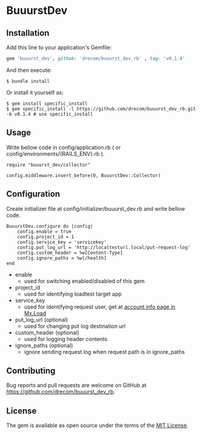 # BuuurstDev

## Installation

Add this line to your application's Gemfile:

```ruby
gem 'buuurst_dev', github: 'drecom/buuurst_dev_rb' , tag: 'v0.1.4'
```

And then execute:

    $ bundle install

Or install it yourself as:

    $ gem install specific_install
    $ gem specific_install -l https://github.com/drecom/buuurst_dev_rb.git -b v0.1.4 # use specific_install

## Usage
Write bellow code in config/application.rb ( or config/environments/{RAILS_ENV}.rb ).

    require "buuurst_dev/collector"

    config.middleware.insert_before(0, BuuurstDev::Collector)
## Configuration
Create initializer file at config/initializer/buuurst_dev.rb and write bellow code.

    BuuurstDev.configure do |config|
        config.enable = true
        config.project_id = 1
        config.service_key = 'servicekey'
        config.put_log_url = 'http://localtesturl.local/put-request-log'
        config.custom_header = %w[Content-Type]
        config.ignore_paths = %w[/health]
    end

- enable
    - used for switching enabled/disabled of this gem
- project_id
    - used for identifying loadtest target app
- service_key
    - used for identifying request user, get at [account info page in Mx.Load](https://app.mxload.mx/accounts) 
- put_log_url (optional)
    - used for changing put log destination url
- custom_header (optional)
    - used for logging header contents
- ignore_paths (optional)
    - ignore sending request log when request path is in ignore_paths


## Contributing

Bug reports and pull requests are welcome on GitHub at https://github.com/drecom/buuurst_dev_rb.

## License

The gem is available as open source under the terms of the [MIT License](https://opensource.org/licenses/MIT).

